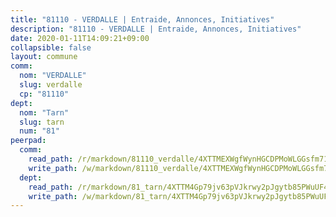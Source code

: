 ```yaml
---
title: "81110 - VERDALLE | Entraide, Annonces, Initiatives"
description: "81110 - VERDALLE | Entraide, Annonces, Initiatives"
date: 2020-01-11T14:09:21+09:00
collapsible: false
layout: commune
comm:
  nom: "VERDALLE"
  slug: verdalle
  cp: "81110"
dept:
  nom: "Tarn"
  slug: tarn
  num: "81"
peerpad:
  comm:
    read_path: /r/markdown/81110_verdalle/4XTTMEXWgfWynHGCDPMoWLGGsfm71QEE9FGGeWGex6Rb4Ruqj
    write_path: /w/markdown/81110_verdalle/4XTTMEXWgfWynHGCDPMoWLGGsfm71QEE9FGGeWGex6Rb4Ruqj-K3TgV75N3Mm6qgkwzXhgNdpGJoYcrXaNqyntr6jSr58CpYAv6PHNtKgcVx18gRMRXg7Yg38fFjAzzYN3v859hkcj5Rhf8bNdbGKUqJrCQoefrNdiommjJDZSGaTjyDmCZ3NT1Aed
  dept:
    read_path: /r/markdown/81_tarn/4XTTM4Gp79jv63pVJkrwy2pJgytb85PWuUF46qZV3RNcf9bTY
    write_path: /w/markdown/81_tarn/4XTTM4Gp79jv63pVJkrwy2pJgytb85PWuUF46qZV3RNcf9bTY-K3TgUQULAfYZTaNEYQn663imu6tLJ5XUSYV3bG6y2QwZHe2hiw5KiHgnyL8wpzhjjRKSLQVjHCuMHvPTtVgD4tm7BFQTVwqLNiZgb8d93Riu34VNq5t6eFocUS5Ezct8i9MJtUHQ
---
```


